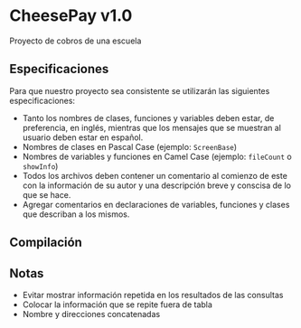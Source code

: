 # CheesePay v1.0

Proyecto de cobros de una escuela

## Especificaciones

Para que nuestro proyecto sea consistente se utilizarán las siguientes especificaciones:

- Tanto los nombres de clases, funciones y variables deben estar, de preferencia, en inglés, mientras que los mensajes que se muestran al usuario deben estar en español.
- Nombres de clases en Pascal Case (ejemplo: `ScreenBase`)
- Nombres de variables y funciones en Camel Case (ejemplo: `fileCount` o `showInfo`)
- Todos los archivos deben contener un comentario al comienzo de este con la información de su autor y una descripción breve y conscisa de lo que se hace.
- Agregar comentarios en declaraciones de variables, funciones y clases que describan a los mismos.

## Compilación

## Notas

- Evitar mostrar información repetida en los resultados de las consultas
- Colocar la información que se repite fuera de tabla
- Nombre y direcciones concatenadas
